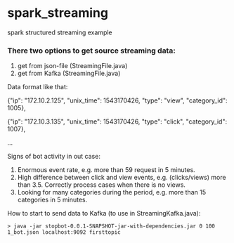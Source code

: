 # spark_streaming
spark structured streaming example

### There two options to get source streaming data:
1. get from json-file (StreamingFile.java)
2. get from Kafka (StreamingFile.java)

Data format like that:

{"ip": "172.10.2.125", "unix_time": 1543170426, "type": "view", "category_id": 1005},

{"ip": "172.10.3.135", "unix_time": 1543170426, "type": "click", "category_id": 1007},

...

Signs of bot activity in out case:
1. Enormous event rate, e.g. more than 59 request in 5 minutes.
2. High difference between click and view events, e.g. (clicks/views) more than 3.5. Correctly process cases when there is no views.
3. Looking for many categories during the period, e.g. more than 15 categories in 5 minutes.

How to start to send data to Kafka (to use in StreamingKafka.java):
```
> java -jar stopbot-0.0.1-SNAPSHOT-jar-with-dependencies.jar 0 100 1_bot.json localhost:9092 firsttopic
```

